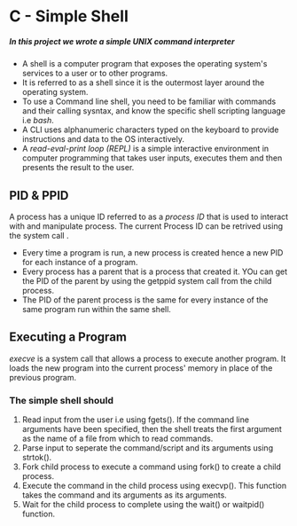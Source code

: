 # C - Simple Shell
##### In this project we wrote a simple UNIX command interpreter
* A shell is a computer program that exposes the operating system's services to a user or to other programs.
* It is referred to as a shell since it is the outermost layer around the operating system.
* To use a Command line shell, you need to be familiar with commands and their calling sysntax, and know the specific shell scripting language i.e *bash*.
* A CLI uses alphanumeric characters typed on the keyboard to provide instructions and data to the OS interactively.
* A *read-eval-print loop (REPL)* is a simple interactive environment in computer programming that takes user inputs, executes them and then presents the result to the user.
## PID & PPID
A process has a unique ID referred to as a *process ID* that is used to interact with and manipulate process. The current Process ID can be retrived using the system call <getpid>.
* Every time a program is run, a new process is created hence a new PID for each instance of a program.
* Every process has a parent that is a process that created it. YOu can get the PID of the parent by using the getppid system call from the child process.
* The PID of the parent process is the same for every instance of the same program run within the same shell.

## Executing a Program
*execve* is a system call that allows a process to execute another program. It loads the new program into the current process' memory in place of the previous program.
### The simple shell should
1. Read input from the user i.e using fgets(). If the command line arguments have been specified, then the shell treats the first argument as the name of a file from which to read commands.
2. Parse input to seperate the command/script and its arguments using strtok().
3. Fork child process to execute a command using fork() to create a child process.
4. Execute the command in the child process using execvp(). This function takes the command and its arguments as its arguments.
5. Wait for the child process to complete using the wait() or waitpid() function.

